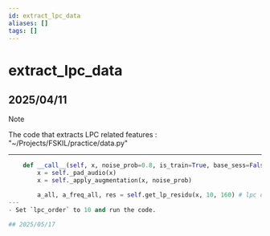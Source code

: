 ```yaml
---
id: extract_lpc_data
aliases: []
tags: []
---
```


# extract_lpc_data

## 2025/04/11
> [!note]
> The code that extracts LPC related features : "~/Projects/FSKIL/practice/data.py"
---
```python data.py
    def __call__(self, x, noise_prob=0.8, is_train=True, base_sess=False):
        x = self._pad_audio(x)
        x = self._apply_augmentation(x, noise_prob)

        a_all, a_freq_all, res = self.get_lp_residu(x, 10, 160) # lpc order : 10```
---
- Set `lpc_order` to 10 and run the code.

## 2025/05/17

